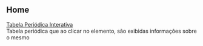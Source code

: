 <!DOCTYPE html>
<html lang="en">
<head>
    <meta charset="UTF-8">
    <meta name="viewport" content="width=device-width, initial-scale=1.0">
    <title>Document</title>
    <link rel="stylesheet" href="home.css">
    <script> (function(h,o,t,j,a,r){ h.hj=h.hj||function(){(h.hj.q=h.hj.q||[]).push(arguments)}; h._hjSettings={hjid:5049481,hjsv:6}; a=o.getElementsByTagName('head')[0]; r=o.createElement('script');r.async=1; r.src=t+h._hjSettings.hjid+j+h._hjSettings.hjsv; a.appendChild(r); })(window,document,'https://static.hotjar.com/c/hotjar-','.js?sv='); </script> <script async src="https://pagead2.googlesyndication.com/pagead/js/adsbygoogle.js?client=ca-pub-7488774288373844" crossorigin="anonymous"></script> <script async src="https://www.googletagmanager.com/gtag/js?id=G-DSDWJYJHG3"></script> <script> window.dataLayer = window.dataLayer || []; function gtag(){dataLayer.push(arguments);} gtag('js', new Date());
gtag('config', 'G-DSDWJYJHG3'); </script>
</head>
<body>
    <h2>Home</h2>
    <label><a href="../Tabela_Periodica/tab.html">Tabela Periódica Interativa</a><br>Tabela periódica que ao clicar no elemento, são exibidas informações sobre o mesmo
</body>
</html>
